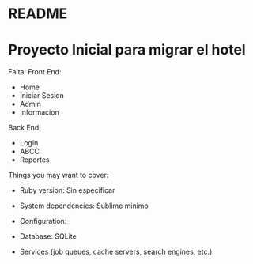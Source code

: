# README
# Proyecto Inicial para migrar el hotel
Falta:
Front End:
  * Home
  * Iniciar Sesion
  * Admin
  * Informacion
  
Back End:
  * Login
  * ABCC
  * Reportes

Things you may want to cover:

* Ruby version: Sin especificar

* System dependencies: Sublime minimo

* Configuration: 

* Database: SQLite

* Services (job queues, cache servers, search engines, etc.)
